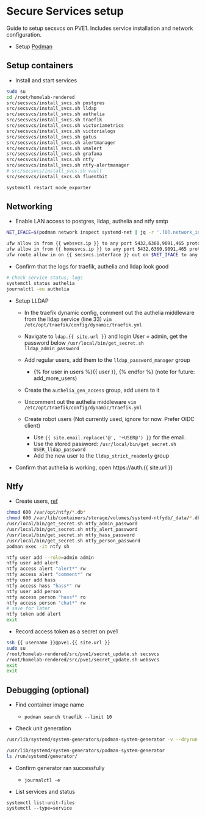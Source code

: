 # Secure Services setup
Guide to setup secsvcs on PVE1. Includes service installation and network configuration.

- Setup [Podman](./podman.md)

## Setup containers
- Install and start services
```bash
sudo su
cd /root/homelab-rendered
src/secsvcs/install_svcs.sh postgres
src/secsvcs/install_svcs.sh lldap
src/secsvcs/install_svcs.sh authelia
src/secsvcs/install_svcs.sh traefik
src/secsvcs/install_svcs.sh victoriametrics
src/secsvcs/install_svcs.sh victorialogs
src/secsvcs/install_svcs.sh gatus
src/secsvcs/install_svcs.sh alertmanager
src/secsvcs/install_svcs.sh vmalert
src/secsvcs/install_svcs.sh grafana
src/secsvcs/install_svcs.sh ntfy
src/secsvcs/install_svcs.sh ntfy-alertmanager
# src/secsvcs/install_svcs.sh vault
src/secsvcs/install_svcs.sh fluentbit

systemctl restart node_exporter
```

## Networking
- Enable LAN access to postgres, lldap, authelia and ntfy smtp
```bash
NET_IFACE=$(podman network inspect systemd-net | jq -r '.[0].network_interface')

ufw allow in from {{ websvcs.ip }} to any port 5432,6360,9091,465 proto tcp
ufw allow in from {{ homesvcs.ip }} to any port 5432,6360,9091,465 proto tcp
ufw route allow in on {{ secsvcs.interface }} out on $NET_IFACE to any port 5432,6360,9091,465 proto tcp
```

- Confirm that the logs for traefik, authelia and lldap look good 
```bash
# Check service status, logs
systemctl status authelia
journalctl -eu authelia
```

- Setup LLDAP
  - In the traefik dynamic config, comment out the authelia middleware from the lldap service (line 33)
    `vim /etc/opt/traefik/config/dynamic/traefik.yml`
  - Navigate to `ldap.{{ site.url }}` and login
    User = admin, get the password below
    `/usr/local/bin/get_secret.sh lldap_admin_password`
  - Add regular users, add them to the `lldap_password_manager` group
    - {% for user in users %}{{ user }}, {% endfor %} (note for future: add_more_users)
  - Create the `authelia_gen_access` group, add users to it
  - Uncomment out the authelia middleware
    `vim /etc/opt/traefik/config/dynamic/traefik.yml`

  - Create robot users (Not currently used, ignore for now. Prefer OIDC client)
    - Use `{{ site.email.replace('@', '+USER@') }}` for the email.
    - Use the stored password:
      `/usr/local/bin/get_secret.sh USER_lldap_password`
    - Add the new user to the `lldap_strict_readonly` group

- Confirm that authelia is working, open https://auth.{{ site.url }}

## Ntfy

- Create users, [ref](https://docs.ntfy.sh/config/#users-and-roles)
```bash
chmod 600 /var/opt/ntfy/*.db*
chmod 600 /var/lib/containers/storage/volumes/systemd-ntfydb/_data/*.db*
/usr/local/bin/get_secret.sh ntfy_admin_password
/usr/local/bin/get_secret.sh ntfy_alert_password
/usr/local/bin/get_secret.sh ntfy_hass_password
/usr/local/bin/get_secret.sh ntfy_person_password
podman exec -it ntfy sh
```
```bash
ntfy user add --role=admin admin
ntfy user add alert
ntfy access alert "alert*" rw
ntfy access alert "comment*" rw
ntfy user add hass
ntfy access hass "hass*" rw
ntfy user add person
ntfy access person "hass*" ro
ntfy access person "chat*" rw
# save for later
ntfy token add alert
exit
```
- Record access token as a secret on pve1
```bash
ssh {{ username }}@pve1.{{ site.url }}
sudo su
/root/homelab-rendered/src/pve1/secret_update.sh secsvcs
/root/homelab-rendered/src/pve1/secret_update.sh websvcs
exit
exit
```

## Debugging (optional)
- Find container image name
  - `podman search traefik --limit 10`

- Check unit generation
```bash
/usr/lib/systemd/system-generators/podman-system-generator -v --dryrun

/usr/lib/systemd/system-generators/podman-system-generator
ls /run/systemd/generator/
```

- Confirm generator ran successfully
  - `journalctl -e`

- List services and status
```
systemctl list-unit-files
systemctl --type=service
```
